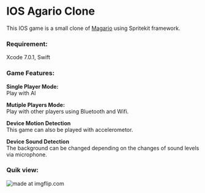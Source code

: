 # IOS Agario Clone
This IOS game is a small clone of <a href="http://magar.io/">Magario</a> using Spritekit framework.

### Requirement:
Xcode 7.0.1, Swift

### Game Features:
<b>Single Player Mode:</b><br>
Play with AI<br>

<b>Mutiple Players Mode:</b><br>
Play with other players using Bluetooth and Wifi.

<b>Device Motion Detection</b><br>
This game can also be played with accelerometor.

<b>Device Sound Detection</b><br>
The background can be changed depending on the changes of sound levels via microphone.

### Quik view:
<img src="https://i.imgflip.com/srp6o.gif" title="made at imgflip.com"/> 
